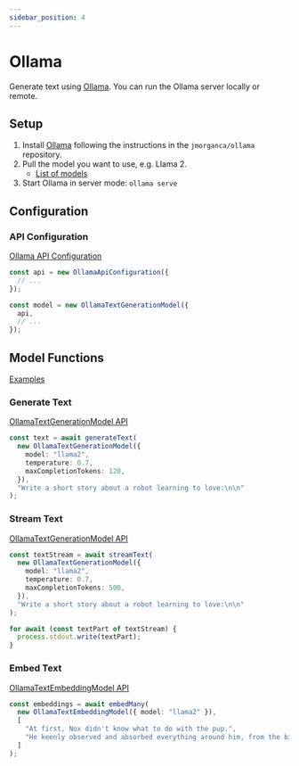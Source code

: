 ```yaml
---
sidebar_position: 4
---
```


# Ollama

Generate text using [Ollama](https://github.com/jmorganca/ollama). You can run the Ollama server locally or remote.

## Setup

1. Install [Ollama](https://github.com/jmorganca/ollama) following the instructions in the `jmorganca/ollama` repository.
1. Pull the model you want to use, e.g. Llama 2.
   - [List of models](https://ollama.ai/library)
1. Start Ollama in server mode: `ollama serve`

## Configuration

### API Configuration

[Ollama API Configuration](/api/classes/OllamaApiConfiguration)

```ts
const api = new OllamaApiConfiguration({
  // ...
});

const model = new OllamaTextGenerationModel({
  api,
  // ...
});
```

## Model Functions

[Examples](https://github.com/lgrammel/modelfusion/tree/main/examples/basic/src/model-provider/ollama)

### Generate Text

[OllamaTextGenerationModel API](/api/classes/OllamaTextGenerationModel)

```ts
const text = await generateText(
  new OllamaTextGenerationModel({
    model: "llama2",
    temperature: 0.7,
    maxCompletionTokens: 120,
  }),
  "Write a short story about a robot learning to love:\n\n"
);
```

### Stream Text

[OllamaTextGenerationModel API](/api/classes/OllamaTextGenerationModel)

```ts
const textStream = await streamText(
  new OllamaTextGenerationModel({
    model: "llama2",
    temperature: 0.7,
    maxCompletionTokens: 500,
  }),
  "Write a short story about a robot learning to love:\n\n"
);

for await (const textPart of textStream) {
  process.stdout.write(textPart);
}
```

### Embed Text

[OllamaTextEmbeddingModel API](/api/classes/OllamaTextEmbeddingModel)

```ts
const embeddings = await embedMany(
  new OllamaTextEmbeddingModel({ model: "llama2" }),
  [
    "At first, Nox didn't know what to do with the pup.",
    "He keenly observed and absorbed everything around him, from the birds in the sky to the trees in the forest.",
  ]
);
```
